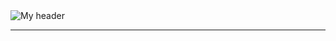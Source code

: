 <picture>
 <source media="(prefers-color-scheme: dark)" srcset="https://i.pinimg.com/564x/4d/a9/dc/4da9dcb8bbbdffbacedb93642a2f34d9.jpg">
 <source media="(prefers-color-scheme: light)" srcset="https://i.pinimg.com/564x/ac/aa/cd/acaacd5508c4b841d3dcacc1a0a8c6f1.jpg">
 <img alt="My header" src="https://i1.sndcdn.com/visuals-000008416526-cC7W6A-t2480x520.jpg">
</picture>


---

<!--
**cchaantaall/cchaantaall** is a ✨ _special_ ✨ repository because its `README.md` (this file) appears on your GitHub profile.

Here are some ideas to get you started:

- 🔭 I’m currently working on ...
- 🌱 I’m currently learning ...
- 👯 I’m looking to collaborate on ...
- 🤔 I’m looking for help with ...
- 💬 Ask me about ...
- 📫 How to reach me: ...
- 😄 Pronouns: ...
- ⚡ Fun fact: ...
-->
